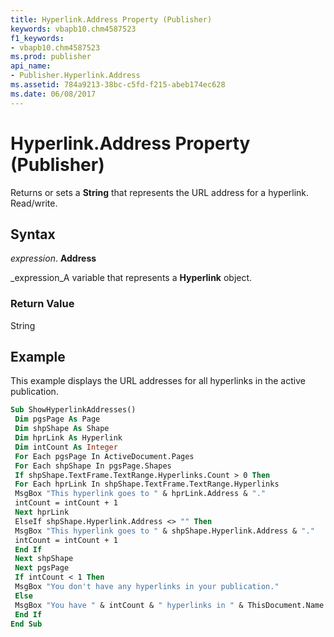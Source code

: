 ```yaml
---
title: Hyperlink.Address Property (Publisher)
keywords: vbapb10.chm4587523
f1_keywords:
- vbapb10.chm4587523
ms.prod: publisher
api_name:
- Publisher.Hyperlink.Address
ms.assetid: 784a9213-38bc-c5fd-f215-abeb174ec628
ms.date: 06/08/2017
---
```



# Hyperlink.Address Property (Publisher)

Returns or sets a  **String** that represents the URL address for a hyperlink. Read/write.


## Syntax

 _expression_. **Address**

 _expression_A variable that represents a  **Hyperlink** object.


### Return Value

String


## Example

This example displays the URL addresses for all hyperlinks in the active publication.


```vb
Sub ShowHyperlinkAddresses() 
 Dim pgsPage As Page 
 Dim shpShape As Shape 
 Dim hprLink As Hyperlink 
 Dim intCount As Integer 
 For Each pgsPage In ActiveDocument.Pages 
 For Each shpShape In pgsPage.Shapes 
 If shpShape.TextFrame.TextRange.Hyperlinks.Count > 0 Then 
 For Each hprLink In shpShape.TextFrame.TextRange.Hyperlinks 
 MsgBox "This hyperlink goes to " & hprLink.Address & "." 
 intCount = intCount + 1 
 Next hprLink 
 ElseIf shpShape.Hyperlink.Address <> "" Then 
 MsgBox "This hyperlink goes to " & shpShape.Hyperlink.Address & "." 
 intCount = intCount + 1 
 End If 
 Next shpShape 
 Next pgsPage 
 If intCount < 1 Then 
 MsgBox "You don't have any hyperlinks in your publication." 
 Else 
 MsgBox "You have " & intCount & " hyperlinks in " & ThisDocument.Name & "." 
 End If 
End Sub
```


